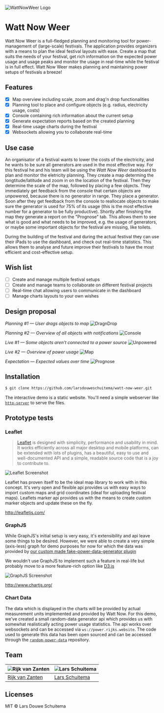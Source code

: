 ![WattNowWeer Logo](readme_img/wattnouweer.png)

# Watt Now Weer

Watt Now Weer is a full-fledged planning and monitoring tool for power-management of (large-scale) festivals. The application provides organizers with a means to plan the ideal festival layouts with ease. Create a map that suits the needs of your festival, get rich information on the expected power usage and usage peaks and monitor the usage in real-time while the festival is in full effect. Watt Now Weer makes planning and maintaining power setups of festivals a breeze!

## Features
* [x] Map overview including scale, zoom and drag'n drop functionalities
* [x] Planning tool to place and configure objects (e.g. radius, electricity usage, costs)
* [x] Console containing rich information about the current setup
* [x] Generate expectation reports based on the created planning
* [x] Real-time usage charts during the festival
* [x] Websockets allowing you to collaborate real-time

## Use case
An organisator of a festival wants to lower the costs of the electricity, and he wants to be sure all generators are used in the most effective way. For this festival he and his team will be using the _Watt Now Weer_ dashboard to plan and monitor the eletricity planning. They create a map determing the longtitude/latitude and zoom in on the location of the festival. Then they determine the scale of the map, followed by placing a few objects. They immediately get feedback from the console that certain objects are unpowered, because there is no generator in range. They place a generator. Soon after they get feedback from the console to reallocate objects to make sure the generator is used for 75% of its usage (this is the most effective number for a generator to be fully productive). Shortly after finishing the map they generate a report on the "Prognose" tab. This allows them to see what is good and what needs to be improved, e.g. the usage of generators, or maybe some important objects for the festival are missing, like toilets.

During the building of the festival and during the actual festival they can use their iPads to use the dashboard, and check out real-time statistics. This allows them to analyse and future improve their festivals to have the most efficient and cost-effective setup.

## Wish list
- [ ] Create and manage multiple festival setups
- [ ] Create and manage teams to collaborate on different festival projects
- [ ] Real-time chat allowing users to communicate in the dashboard
- [ ] Manage charts layouts to your own wishes

## Design proposal
_Planning #1 — User drags objects to map_
![DragnDrop](readme_img/dragndrop.png)

_Planning #2 — Overview of all objects with notifications_
![Console](readme_img/console.png)

_Live #1 — Some objects aren't connected to a power source_
![Unpowered](readme_img/unpowered.png)

_Live #2 — Overview of power usage_
![Map](readme_img/map.png)

_Expectation — Expected values over time_
![Prognose](readme_img/prognose.png)

## Installation
```bash
$ git clone https://github.com/larsdouweschuitema/watt-now-weer.git
```

The interactive demo is a static website. You'll need a simple webserver like [`http-server`](npmjs.org/packages/http-server) to serve the files.

## Prototype tests
### Leaflet
> [Leaflet](http://leafletjs.com/) is designed with simplicity, performance and usability in mind. It works efficiently across all major desktop and mobile platforms, can be extended with lots of plugins, has a beautiful, easy to use and well-documented API and a simple, readable source code that is a joy to contribute to.

![Leaflet Screenshot](readme_img/leaflet.png)

Leaflet has proven itself to be the ideal map library to work with in this concept. It's very open and flexible api provides us with easy ways to import custom maps and grid coordinates (ideal for uploading festival maps). Leaflets marker api provides us with the means to create custom marker objects and update these on the fly.

http://leafletjs.com/

### GraphJS
While GraphJS's initial setup is very easy, it's extensibility and api leave some things to be desired. However, we were able to create a very simple (axis-less) graph for demo purposes for now for which the data was provided by [our custom made fake-power-data-generator plugin](https://github.com/rijkvanzanten/random-power-data)

We wouldn't use GraphJS to implement such a feature in real-life but probably move to a more feature-rich option like [D3.js](https://d3js.org/)

![GraphJS Screenshot](readme_img/graphjs.png)

http://www.chartjs.org/

### Chart Data
The data which is displayed in the charts will be provided by actual measurement units implemented and provided by Watt Now. For this demo, we've created a small random-data generator api which provides us with somewhat realistically acting power usage statistics. The api works over websockets and can be accessed via `ws://power.rijks.website`. The code used to generate this data has been open sourced and can be accessed through the [`random-power-data`](https://github.com/rijkvanzanten/random-power-data) repository.


## Team
![Rijk van Zanten](https://avatars0.githubusercontent.com/u/9141017?v=3&s=460) | ![Lars Schuitema](https://avatars1.githubusercontent.com/u/8817968?v=3&s=460)
---|---
[Rijk van Zanten](https://github.com/rijkvanzanten) | [Lars Schuitema](https://github.com/larsdouweschuitema)
## Licenses
MIT © Lars Douwe Schuitema
